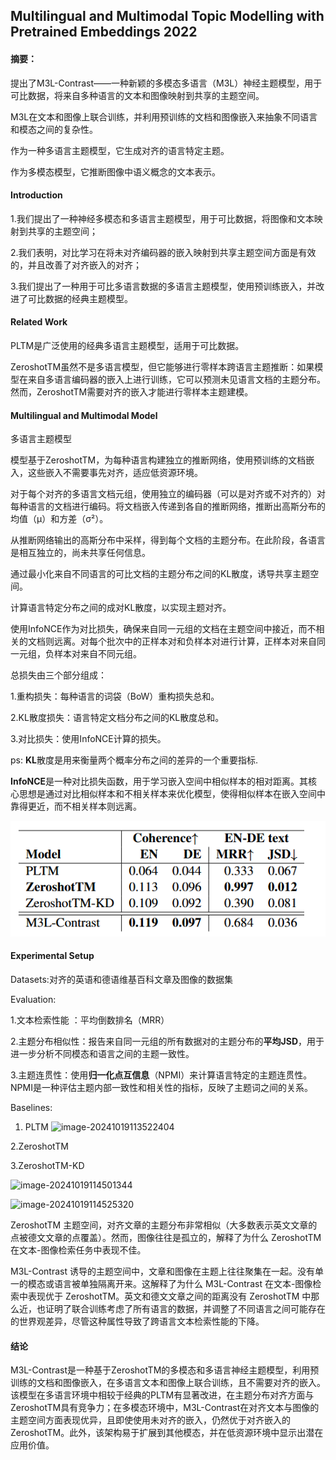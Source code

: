 ## Multilingual and Multimodal Topic Modelling with Pretrained Embeddings 2022

#### 摘要：

提出了M3L-Contrast——一种新颖的多模态多语言（M3L）神经主题模型，用于可比数据，将来自多种语言的文本和图像映射到共享的主题空间。

M3L在文本和图像上联合训练，并利用预训练的文档和图像嵌入来抽象不同语言和模态之间的复杂性。

作为一种多语言主题模型，它生成对齐的语言特定主题。

作为多模态模型，它推断图像中语义概念的文本表示。

#### Introduction

1.我们提出了一种神经多模态和多语言主题模型，用于可比数据，将图像和文本映射到共享的主题空间；

2.我们表明，对比学习在将未对齐编码器的嵌入映射到共享主题空间方面是有效的，并且改善了对齐嵌入的对齐；

3.我们提出了一种用于可比多语言数据的多语言主题模型，使用预训练嵌入，并改进了可比数据的经典主题模型。

#### Related Work

PLTM是广泛使用的经典多语言主题模型，适用于可比数据。

ZeroshotTM虽然不是多语言模型，但它能够进行零样本跨语言主题推断：如果模型在来自多语言编码器的嵌入上进行训练，它可以预测未见语言文档的主题分布。然而，ZeroshotTM需要对齐的嵌入才能进行零样本主题建模。

#### Multilingual and Multimodal Model

多语言主题模型

模型基于ZeroshotTM，为每种语言构建独立的推断网络，使用预训练的文档嵌入，这些嵌入不需要事先对齐，适应低资源环境。

对于每个对齐的多语言文档元组，使用独立的编码器（可以是对齐或不对齐的）对每种语言的文档进行编码。将文档嵌入传递到各自的推断网络，推断出高斯分布的均值（μ）和方差（σ²）。

从推断网络输出的高斯分布中采样，得到每个文档的主题分布。在此阶段，各语言是相互独立的，尚未共享任何信息。

通过最小化来自不同语言的可比文档的主题分布之间的KL散度，诱导共享主题空间。

计算语言特定分布之间的成对KL散度，以实现主题对齐。

使用InfoNCE作为对比损失，确保来自同一元组的文档在主题空间中接近，而不相关的文档则远离。对每个批次中的正样本对和负样本对进行计算，正样本对来自同一元组，负样本对来自不同元组。

总损失由三个部分组成：

1.重构损失：每种语言的词袋（BoW）重构损失总和。

2.KL散度损失：语言特定文档分布之间的KL散度总和。

3.对比损失：使用InfoNCE计算的损失。

ps:  **KL**散度是用来衡量两个概率分布之间的差异的一个重要指标.

**InfoNCE**是一种对比损失函数，用于学习嵌入空间中相似样本的相对距离。其核心思想是通过对比相似样本和不相关样本来优化模型，使得相似样本在嵌入空间中靠得更近，而不相关样本则远离。

![图像1](./image-20241019113522404.png)

#### Experimental Setup

Datasets:对齐的英语和德语维基百科文章及图像的数据集

Evaluation:

1.文本检索性能 ：平均倒数排名（MRR）

2.主题分布相似性：报告来自同一元组的所有数据对的主题分布的**平均JSD**，用于进一步分析不同模态和语言之间的主题一致性。

3.主题连贯性：使用**归一化点互信息**（NPMI）来计算语言特定的主题连贯性。NPMI是一种评估主题内部一致性和相关性的指标，反映了主题词之间的关系。

Baselines:

1. PLTM                            ![image-20241019113522404](C:\Users\wdx\AppData\Roaming\Typora\typora-user-images\image-20241019113522404.png)

2.ZeroshotTM

3.ZeroshotTM-KD

![image-20241019114501344](C:\Users\wdx\AppData\Roaming\Typora\typora-user-images\image-20241019114501344.png)

![image-20241019114525320](C:\Users\wdx\AppData\Roaming\Typora\typora-user-images\image-20241019114525320.png)

ZeroshotTM 主题空间，对齐文章的主题分布非常相似（大多数表示英文文章的点被德文文章的点覆盖）。然而，图像往往是孤立的，解释了为什么 ZeroshotTM 在文本-图像检索任务中表现不佳。

M3L-Contrast 诱导的主题空间中，文章和图像在主题上往往聚集在一起。没有单一的模态或语言被单独隔离开来。这解释了为什么 M3L-Contrast 在文本-图像检索中表现优于 ZeroshotTM。英文和德文文章之间的距离没有 ZeroshotTM 中那么近，也证明了联合训练考虑了所有语言的数据，并调整了不同语言之间可能存在的世界观差异，尽管这种属性导致了跨语言文本检索性能的下降。



#### 结论

M3L-Contrast是一种基于ZeroshotTM的多模态和多语言神经主题模型，利用预训练的文档和图像嵌入，在多语言文本和图像上联合训练，且不需要对齐的嵌入。该模型在多语言环境中相较于经典的PLTM有显著改进，在主题分布对齐方面与ZeroshotTM具有竞争力；在多模态环境中，M3L-Contrast在对齐文本与图像的主题空间方面表现优异，且即使使用未对齐的嵌入，仍然优于对齐嵌入的ZeroshotTM。此外，该架构易于扩展到其他模态，并在低资源环境中显示出潜在应用价值。

